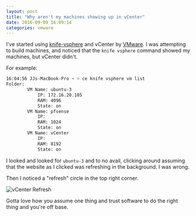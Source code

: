 ```yaml
---
layout: post
title: "Why aren't my machines showing up in vCenter"
date: 2016-09-09 16:09:14
categories: vmware
---
```


I've started using [knife-vsphere][knife] and vCenter by [VMware][vmware]. I was
attempting to build machines, and noticed that the `knife vsphere` command showed
my machines, but vCenter didn't.

For example:

```sh
16:04:56 JJs-MacBook-Pro ~ > ce knife vsphere vm list
Folder:
       	VM Name: ubuntu-3
       		IP: 172.16.20.105
       		RAM: 4096
       		State: on
       	VM Name: pfsense
       		IP:
       		RAM: 1024
       		State: on
       	VM Name: vCenter
       		IP:
       		RAM: 8192
       		State: on
```

I looked and looked for `ubuntu-3` and to no avail, clicking around assuming that
the website as I clicked was refreshing in the background. I was wrong.

Then I noticed a "refresh" circle in the top right corner.

![vCenter Refresh][refresh]

Gotta love how you assume one thing and trust software to do the right thing
and you're off base.

[knife]: https://github.com/chef-partners/knife-vsphere
[vmware]: http://www.vmware.com?src=af_5b804d3334401&cid=70134000001YXKx
[refresh]: ../../../../../pics/vCenter_refresh.png
